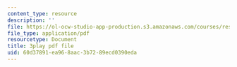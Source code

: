 ```yaml
---
content_type: resource
description: ''
file: https://ol-ocw-studio-app-production.s3.amazonaws.com/courses/res-6-006-video-demonstrations-in-lasers-and-optics-spring-2008/60d37891ea968aac3b7289ecd0390eda_G9kl6-lRHNs.pdf
file_type: application/pdf
resourcetype: Document
title: 3play pdf file
uid: 60d37891-ea96-8aac-3b72-89ecd0390eda
---
```

